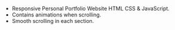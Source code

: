 - Responsive Personal Portfolio Website HTML CSS & JavaScript.
- Contains animations when scrolling.
- Smooth scrolling in each section.


